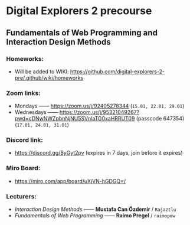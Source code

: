 # Digital Explorers 2 precourse
## Fundamentals of Web Programming and Interaction Design Methods 

### Homeworks:
* Will be added to WIKI: https://github.com/digital-explorers-2-pre/.github/wiki/homeworks

### Zoom links:
* Mondays —— https://zoom.us/j/92405278344 (`15.01, 22.01, 29.01`)
* Wednesdays —— https://zoom.us/j/95321049267?pwd=cDNwNWZpbnNjNU5SVnlaTG0xaHRRUT09 (passcode 647354) (`17.01, 24.01, 31.01`)

### Discord link:
* https://discord.gg/8yGyt2pv (expires in 7 days, join before it expires)

### Miro Board:
* https://miro.com/app/board/uXjVN-hGDGQ=/

### Lecturers:
* *Interaction Design Methods* —— **Mustafa Can Özdemir** / `Rajaztlu`
* *Fundamentals of Web Programming* —— **Raimo Pregel** / `raimopew`
